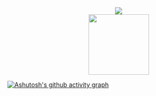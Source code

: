 <div align="center"> <img src="https://metrics.lecoq.io/LiningOn?template=classic&base=header%2C%20activity%2C%20community%2C%20repositories%2C%20metadata&base.indepth=false&base.hireable=false&base.skip=false&config.timezone=Asia%2FShanghai"> </div>


<div align="center"> <img height="137px" src="https://github-readme-stats.vercel.app/api?username=LiningOn&hide_title=true&hide_border=true&show_icons=trueline_height=21&text_color=000&icon_color=000&bg_color=0,ea6161,ffc64d,fffc4d,52fa5a&theme=graywhite" /> </div>

[![Ashutosh's github activity graph](https://github-readme-activity-graph.vercel.app/graph?username=LiningOn&theme=react-dark)](https://github.com/ashutosh00710/github-readme-activity-graph)
